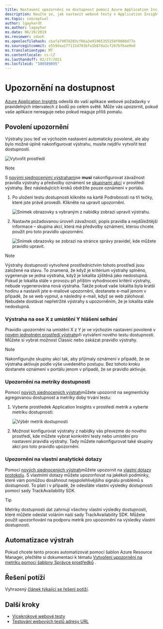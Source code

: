 ```yaml
---
title: Nastavení upozornění na dostupnost pomocí Azure Application Insights | Microsoft Docs
description: Naučte se, jak nastavit webové testy v Application Insights. Zasílání upozornění, pokud web přestane být k dispozici nebo reaguje pomalu.
ms.topic: conceptual
author: lgayhardt
ms.author: lagayhar
ms.date: 06/19/2019
ms.reviewer: sdash
ms.openlocfilehash: cbafa7997d203cf06a3e91965355258f0088d77e
ms.sourcegitcommit: e559daa1f7115d703bfa1b87da1cf267bf6ae9e8
ms.translationtype: MT
ms.contentlocale: cs-CZ
ms.lasthandoff: 02/17/2021
ms.locfileid: "100589895"
---
```

# <a name="availability-alerts"></a>Upozornění na dostupnost

[Azure Application Insights](./app-insights-overview.md) odesílá do vaší aplikace webové požadavky v pravidelných intervalech z bodů po celém světě. Může vás upozornit, pokud vaše aplikace nereaguje nebo pokud reaguje příliš pomalu.

## <a name="enable-alerts"></a>Povolení upozornění

Výstrahy jsou teď ve výchozím nastavení automaticky povolené, ale aby bylo možné úplně nakonfigurovat výstrahu, musíte nejdřív vytvořit test dostupnosti.

![Vytvořit prostředí](./media/availability-alerts/create-test.png)

> [!NOTE]
>  S [novými sjednocenými výstrahami](../alerts/alerts-overview.md)se **musí** nakonfigurovat závažnost pravidla výstrahy a předvolby oznámení se [skupinami akcí](../alerts/action-groups.md) v prostředí výstrahy. Bez následujících kroků obdržíte pouze oznámení v portálu.

1. Po uložení testu dostupnosti klikněte na kartě Podrobnosti na tři tečky, které jste právě provedli. Klikněte na upravit upozornění.

   ![Snímek obrazovky s vybraným z nabídky zobrazí upravit výstrahu.](./media/availability-alerts/edit-alert.png)

2. Nastavte požadovanou úroveň závažnosti, popis pravidla a nejdůležitější informace – skupina akcí, která má předvolby oznámení, kterou chcete použít pro toto pravidlo upozornění.

   ![Snímek obrazovky se zobrazí na stránce správy pravidel, kde můžete pravidlo upravit.](./media/availability-alerts/set-action-group.png)

> [!NOTE]
> Výstrahy dostupnosti vytvořené prostřednictvím tohoto prostředí jsou založené na stavu. To znamená, že když je kritérium výstrahy splněno, vygeneruje se jedna výstraha, když je lokalita zjištěná jako nedostupná. Pokud je lokalita stále v provozu při příštím vyhodnocení kritérií výstrahy, nebude vygenerována nová výstraha. Takže pokud vaše lokalita byla kratší hodinu a nastavili jste e-mailové upozornění, dostanete e-mail jenom v případě, že se web vypnul, a následný e-mail, když se web zálohoval. Nebudete dostávat nepřetržité výstrahy s upozorněním, že je lokalita stále nedostupná.

### <a name="alert-on-x-out-of-y-locations-reporting-failures"></a>Výstraha na ose X z umístění Y hlášení selhání

Pravidlo upozornění na umístění X z Y je ve výchozím nastavení povolené v [novém jednotném prostředí výstrah](../alerts/alerts-overview.md)při vytváření nového testu dostupnosti. Můžete si vybrat možnost Classic nebo zakázat pravidlo výstrahy.

> [!NOTE]
> Nakonfigurujte skupiny akcí tak, aby přijímaly oznámení v případě, že se výstraha aktivuje podle výše uvedeného postupu. Bez tohoto kroku dostanete oznámení v portálu jenom v případě, že se pravidlo aktivuje.
>

### <a name="alert-on-availability-metrics"></a>Upozornění na metriky dostupnosti

Pomocí [nových sjednocených výstrah](../alerts/alerts-overview.md)můžete upozornit na segmenticky agregovanou dostupnost a metriky doby trvání testu:

1. Vyberte prostředek Application Insights v prostředí metrik a vyberte metriku dostupnosti:

    ![Výběr metrik dostupnosti](./media/availability-alerts/select-metric.png)

2. Možnost konfigurovat výstrahy z nabídky vás převezme do nového prostředí, kde můžete vybrat konkrétní testy nebo umístění pro nastavení pravidla výstrahy. Tady můžete nakonfigurovat také skupiny akcí pro toto pravidlo upozornění.

### <a name="alert-on-custom-analytics-queries"></a>Upozornění na vlastní analytické dotazy

Pomocí [nových sjednocených výstrah](../alerts/alerts-overview.md)můžete upozornit na [vlastní dotazy protokolu](../alerts/alerts-unified-log.md). S vlastními dotazy můžete upozorňovat na jakékoli podmínky, které vám pomůžou dosáhnout nejspolehlivějšího signálu problémů s dostupností. To platí i v případě, že odesíláte vlastní výsledky dostupnosti pomocí sady TrackAvailability SDK.

> [!Tip]
> Metriky dostupnosti dat zahrnují všechny vlastní výsledky dostupnosti, které můžete odeslat voláním naší sady TrackAvailability SDK. Můžete použít upozorňování na podporu metrik pro upozornění na výsledky vlastní dostupnosti.
>

## <a name="automate-alerts"></a>Automatizace výstrah

Pokud chcete tento proces automatizovat pomocí šablon Azure Resource Manager, přečtěte si dokumentaci k tématu [Vytvoření upozornění na metriku pomocí šablony Správce prostředků](../alerts/alerts-metric-create-templates.md#template-for-an-availability-test-along-with-a-metric-alert) .

## <a name="troubleshooting"></a>Řešení potíží

Vyhrazený [článek týkající se řešení potíží](troubleshoot-availability.md).

## <a name="next-steps"></a>Další kroky

* [Vícekrokové webové testy](availability-multistep.md)
* [Testování webových testů adresy URL](monitor-web-app-availability.md)

